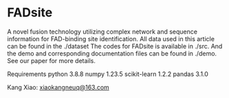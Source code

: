 # FADsite
A novel fusion technology utilizing complex network and sequence information for FAD-binding site identification.
All data used in this article can be found in the ./dataset
The  codes for FADsite is available in ./src. And the demo and corresponding documentation files can be found in ./demo. See our paper for more details.


Requirements
python 3.8.8
numpy 1.23.5
scikit-learn 1.2.2
pandas 3.1.0

Kang Xiao: xiaokangneuq@163.com
